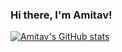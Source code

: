 ### Hi there, I'm Amitav!

[![Amitav's GitHub stats](https://github-readme-stats.vercel.app/api?username=anott03&count_private=true&show_icons=true)](https://github.com/anuraghazra/github-readme-stats)
<!--
**anott03/anott03** is a ✨ _special_ ✨ repository because its `README.md` (this file) appears on your GitHub profile.

Here are some ideas to get you started:

- 🔭 I’m currently working on ...
- 🌱 I’m currently learning ...
- 👯 I’m looking to collaborate on ...
- 🤔 I’m looking for help with ...
- 💬 Ask me about ...
- 📫 How to reach me: ...
- 😄 Pronouns: ...
- ⚡ Fun fact: ...
-->
